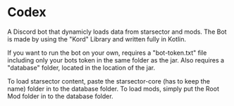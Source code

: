 # Codex

A Discord bot that dynamicly loads data from starsector and mods.
The Bot is made by using the "Kord" Library and written fully in Kotlin.

If you want to run the bot on your own, requires a "bot-token.txt" file including only your bots token in the same folder as the jar.
Also requires a "database" folder, located in the location of the jar. 

To load starsector content, paste the starsector-core (has to keep the name) folder in to the database folder. To load mods, simply put the Root Mod folder in to the database folder.
